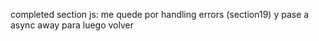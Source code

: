 completed section js: me quede por handling errors (section19) y pase a async away para luego volver

